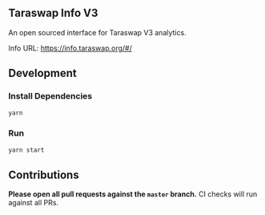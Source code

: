 ## Taraswap Info V3

An open sourced interface for Taraswap V3 analytics.

Info URL: https://info.taraswap.org/#/

## Development

### Install Dependencies

```bash
yarn
```

### Run

```bash
yarn start
```

## Contributions

**Please open all pull requests against the `master` branch.**
CI checks will run against all PRs.
